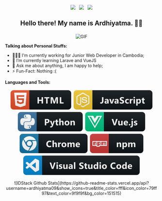 <p align='center'>
<a href="https://twitter.com/ardhiyatmar"><img height="30" src="https://github.com/stephenajulu/WaylonWalker/blob/main/icon/twitter.png?raw=true"></a>&nbsp;&nbsp;
<a href="https://instagram.com/ardhiyatmar"><img height="30" src="https://github.com/stephenajulu/WaylonWalker/blob/main/icon/instagram.jpg?raw=true"></a>&nbsp;&nbsp;
<a href="https://www.linkedin.com/in/ardiyatma-wibawa-b2715a193/"><img height="30" src="https://github.com/stephenajulu/WaylonWalker/blob/main/icon/linkedin.png?raw=true"></a>
</p>

<h2 align="center">Hello there! My name is Ardhiyatma. 👋👋</h2>

<p align="center">
<img align="middle" alt="GIF" src="https://media.giphy.com/media/PiQejEf31116URju4V/giphy.gif" />
</p>


**Talking about Personal Stuffs:**

- 👨🏽‍💻 I’m currently working for Junior Web Developer in Cambodia;
- 🌱 I’m currently learning Larave and VueJS
- 💬 Ask me about anything, I am happy to help;
- ⚡️ Fun-Fact: Nothing :(

**Languages and Tools:**  

<p align="center">
 <img src="https://raw.githubusercontent.com/8bithemant/8bithemant/master/svg/dev/languages/html.svg" alt="Twitter" style="vertical-align:top; margin:4px"><img src="https://raw.githubusercontent.com/8bithemant/8bithemant/master/svg/dev/languages/js.svg" alt="Twitter" style="vertical-align:top; margin:4px"><img src="https://raw.githubusercontent.com/8bithemant/8bithemant/master/svg/dev/languages/python.svg" alt="Twitter" style="vertical-align:top; margin:4px"><img src="https://raw.githubusercontent.com/8bithemant/8bithemant/master/svg/dev/frameworks/vue.svg" alt="Twitter" style="vertical-align:top; margin:4px"><img src="https://raw.githubusercontent.com/8bithemant/8bithemant/master/svg/dev/misc/chrome.svg" alt="Twitter" style="vertical-align:top; margin:4px"><img src="https://raw.githubusercontent.com/8bithemant/8bithemant/master/svg/dev/services/npm.svg" alt="Twitter" style="vertical-align:top; margin:4px"><img src="https://raw.githubusercontent.com/8bithemant/8bithemant/master/svg/dev/tools/visualstudio_code.svg" alt="Twitter" style="vertical-align:top; margin:4px">
<p align="center">
![IDStack Github Stats](https://github-readme-stats.vercel.app/api?username=ardhiyatma09&show_icons=true&title_color=fff&icon_color=79ff97&text_color=9f9f9f&bg_color=151515)
</p>

